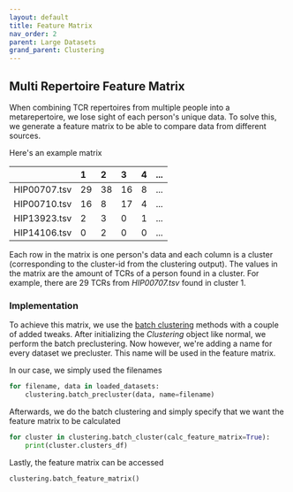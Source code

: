 ```yaml
---
layout: default 
title: Feature Matrix
nav_order: 2
parent: Large Datasets
grand_parent: Clustering
---
```


## Multi Repertoire Feature Matrix

When combining TCR repertoires from multiple people into a metarepertoire, we lose sight of each person's unique data.
To solve this, we generate a feature matrix to be able to compare data from different sources.

Here's an example matrix

|  | 1 | 2 | 3 | 4 | ... | 
|:--- |:--- | :--- | :--- | :--- | :--- | 
| HIP00707.tsv | 29 | 38 | 16 | 8 | ... |
| HIP00710.tsv | 16 | 8 | 17 | 4 | ... | 
| HIP13923.tsv | 2 | 3 | 0 | 1 | ... |
| HIP14106.tsv | 0 | 2 | 0 | 0 | ... | 

Each row in the matrix is one person's data and each column is a cluster (corresponding to the cluster-id from the clustering output).
The values in the matrix are the amount of TCRs of a person found in a cluster.
For example, there are 29 TCRs from *HIP00707.tsv* found in cluster 1.


### Implementation

To achieve this matrix, we use the [batch clustering](batch-clustering) methods with a couple of added tweaks.
After initializing the *Clustering* object like normal, we perform the batch preclustering.
Now however, we're adding a name for every dataset we precluster. This name will be used in the feature matrix.

In our case, we simply used the filenames

```python
for filename, data in loaded_datasets:
    clustering.batch_precluster(data, name=filename)
```

Afterwards, we do the batch clustering and simply specify that we want the feature matrix to be calculated

```python
for cluster in clustering.batch_cluster(calc_feature_matrix=True):
    print(cluster.clusters_df)
```

Lastly, the feature matrix can be accessed

```python
clustering.batch_feature_matrix()
```








